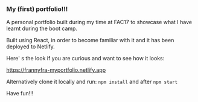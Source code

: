 ### My (first) portfolio!!!

A personal portfolio built during my time at FAC17 to showcase what I have learnt during the boot camp.

Built using React, in order to become familiar with it and it has been deployed to Netlify.

Here' s the look if you are curious and want to see how it looks: 

https://frannyfra-myportfolio.netlify.app

Alternatively clone it locally and run:
```npm install``` and after ```npm start```

Have fun!!!
